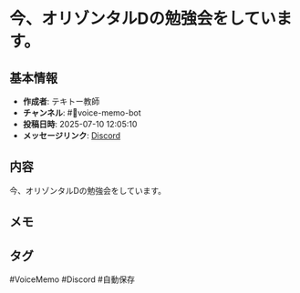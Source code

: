 # 今、オリゾンタルDの勉強会をしています。

## 基本情報
- **作成者**: テキトー教師
- **チャンネル**: #📣voice-memo-bot
- **投稿日時**: 2025-07-10 12:05:10
- **メッセージリンク**: [Discord](https://discord.com/channels/1206805897398059028/1389747949566820483/1392839065342316544)


## 内容
今、オリゾンタルDの勉強会をしています。

## メモ
<!-- ここに感想やメモを記入 -->

## タグ
#VoiceMemo #Discord #自動保存
